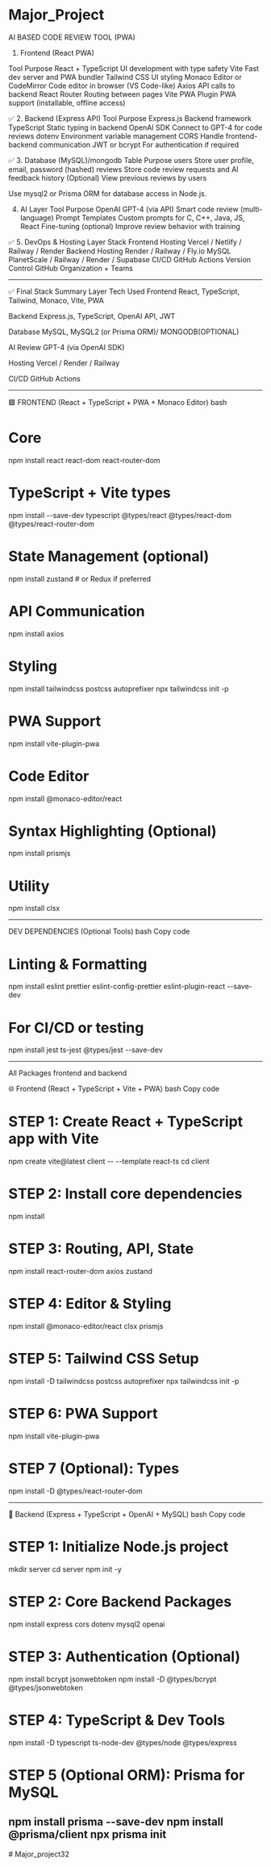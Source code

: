 # Major_Project

AI BASED CODE REVIEW TOOL (PWA)

 1. Frontend (React PWA)

Tool	Purpose
React + TypeScript	UI development with type safety
Vite	Fast dev server and PWA bundler
Tailwind CSS	UI styling
Monaco Editor or CodeMirror	Code editor in browser (VS Code-like)
Axios	API calls to backend
React Router	Routing between pages
Vite PWA Plugin	PWA support (installable, offline access)





✅ 2. Backend (Express API)
Tool	Purpose
Express.js	Backend framework
TypeScript	Static typing in backend
OpenAI SDK	Connect to GPT-4 for code reviews
dotenv	Environment variable management
CORS	Handle frontend-backend communication
JWT or bcrypt	For authentication if required





✅ 3. Database (MySQL)/mongodb
Table	Purpose
users	Store user profile, email, password (hashed)
reviews	Store code review requests and AI feedback
history	(Optional) View previous reviews by users

Use mysql2 or Prisma ORM for database access in Node.js.




4. AI Layer
Tool	Purpose
OpenAI GPT-4 (via API)	Smart code review (multi-language)
Prompt Templates	Custom prompts for C, C++, Java, JS, React
Fine-tuning (optional)	Improve review behavior with training



✅ 5. DevOps & Hosting
Layer	Stack
Frontend Hosting	Vercel / Netlify / Railway / Render
Backend Hosting	Render / Railway / Fly.io
MySQL	PlanetScale / Railway / Render / Supabase
CI/CD	GitHub Actions
Version Control	GitHub Organization + Teams



-----------------------------------------------------------------------------------
✅ Final Stack Summary
Layer	Tech Used
Frontend	React, TypeScript, Tailwind, Monaco, Vite, PWA

Backend	Express.js, TypeScript, OpenAI API, JWT

Database	MySQL, MySQL2 (or Prisma ORM)/ MONGODB(OPTIONAL)

AI Review	GPT-4 (via OpenAI SDK)

Hosting	Vercel / Render / Railway

CI/CD	GitHub Actions
____________________________________________________________________________________


🟩 FRONTEND (React + TypeScript + PWA + Monaco Editor)
bash
# Core
npm install react react-dom react-router-dom

# TypeScript + Vite types
npm install --save-dev typescript @types/react @types/react-dom @types/react-router-dom

# State Management (optional)
npm install zustand     # or Redux if preferred

# API Communication
npm install axios

# Styling
npm install tailwindcss postcss autoprefixer
npx tailwindcss init -p

# PWA Support
npm install vite-plugin-pwa

# Code Editor
npm install @monaco-editor/react

# Syntax Highlighting (Optional)
npm install prismjs

# Utility
npm install clsx

----------------------
DEV DEPENDENCIES (Optional Tools)
bash
Copy code
# Linting & Formatting
npm install eslint prettier eslint-config-prettier eslint-plugin-react --save-dev

# For CI/CD or testing
npm install jest ts-jest @types/jest --save-dev

----------------------------------------------------------------------------------------------------------------
   All Packages frontend and backend 


🌐 Frontend (React + TypeScript + Vite + PWA)
bash
Copy code
# STEP 1: Create React + TypeScript app with Vite
npm create vite@latest client -- --template react-ts
cd client

# STEP 2: Install core dependencies
npm install

# STEP 3: Routing, API, State
npm install react-router-dom axios zustand

# STEP 4: Editor & Styling
npm install @monaco-editor/react clsx prismjs

# STEP 5: Tailwind CSS Setup
npm install -D tailwindcss postcss autoprefixer
npx tailwindcss init -p

# STEP 6: PWA Support
npm install vite-plugin-pwa

# STEP 7 (Optional): Types
npm install -D @types/react-router-dom

-------------------------------------------------------------------------------------------------------------------
🔧 Backend (Express + TypeScript + OpenAI + MySQL)
bash
Copy code
# STEP 1: Initialize Node.js project
mkdir server
cd server
npm init -y

# STEP 2: Core Backend Packages
npm install express cors dotenv mysql2 openai

# STEP 3: Authentication (Optional)
npm install bcrypt jsonwebtoken
npm install -D @types/bcrypt @types/jsonwebtoken

# STEP 4: TypeScript & Dev Tools
npm install -D typescript ts-node-dev @types/node @types/express

# STEP 5 (Optional ORM): Prisma for MySQL
npm install prisma --save-dev
npm install @prisma/client
npx prisma init
----------------------------------------------------------------------------------------------------------------------





#   M a j o r _ p r o j e c t 3 2  
 